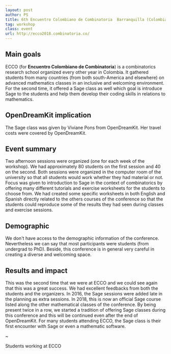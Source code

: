 ```yaml
---
layout: post
author: PS
title: 6th Encuentro Colombiano de Combinatoria  Barranquilla (Colombia), June 5 --- 16, 2018
tag: workshop
class: event
url: http://ecco2018.combinatoria.co/
---
```


## Main goals

 ECCO (for **Encuentro Colombiano de Combinatoria**) is a combinatorics research school organized every other year in Colombia. It gathered students from many countries (from both south-America and elsewhere) on advanced mathematics classes in an inclusive and welcoming environment. For the second time, it offered a Sage class as well which goal is introduce Sage to the students and help them develop their coding skills in relations to mathematics.

## OpenDreamKit implication

 The Sage class was given by Viviane Pons from OpenDreamKit. Her travel costs were covered by OpenDreamKit.

## Event summary

 Two afternoon sessions were organized (one for each week of the workshop). We had approximately 80 students on the first session and 40 on the second. Both sessions were organized in the computer room of the university so that all students would work whether they had material or not. Focus was given to introduction to Sage in the context of combinatorics by offering many different tutorials and exercise worksheets for the students to choose from. We had created some specific worksheets in both English and Spanish directly related to the others courses of the conference so that the students could reproduce some of the results they had seen during classes and exercise sessions.

## Demographic

 We don't have access to the demographic information of the conference. Nevertheless we can say that most participants were students (from undergrad to PhD). Beside, this conference is in general very careful in creating a diverse and welcoming space.

## Results and impact

 This was the second time that we were at ECCO and we could see again that this was a great success. We had excellent feedbacks from both the students and the organizers. In 2016, the Sage sessions were added late in the planning as extra sessions. In 2018, this is now an official Sage course listed along the other mathematical classes of the conference. By being present twice in a row, we started a tradition of offering Sage classes during this conference and this will be continued even after the end of OpenDreamKit. For many students attending ECCO, the Sage class is their first encounter with Sage or even a mathematic software.

~[](ECCO.jpg)

Students working at ECCO




